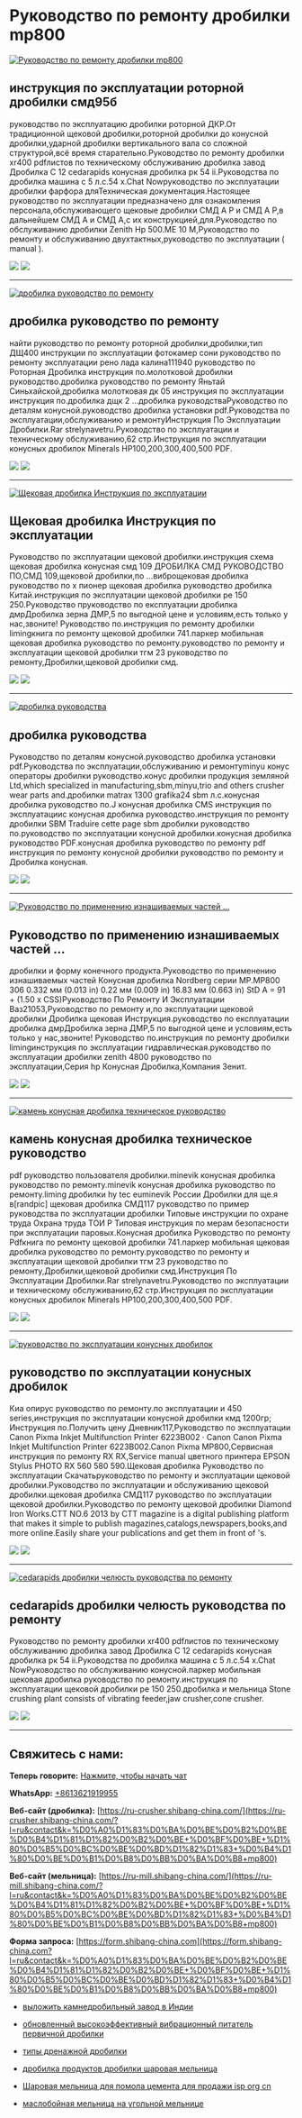 # Руководство по ремонту дробилки mp800

<a href="https://swt.shibang-china.com/?l=ru&img&k=%D0%A0%D1%83%D0%BA%D0%BE%D0%B2%D0%BE%D0%B4%D1%81%D1%82%D0%B2%D0%BE+%D0%BF%D0%BE+%D1%80%D0%B5%D0%BC%D0%BE%D0%BD%D1%82%D1%83+%D0%B4%D1%80%D0%BE%D0%B1%D0%B8%D0%BB%D0%BA%D0%B8+mp800" target="_blank">![Руководство по ремонту дробилки mp800](http://static.shibang-china.com/all-800x300/928.jpg)</a>

## инструкция по эксплуатации роторной дробилки смд95б
руководство по эксплуатацию дробилки роторной ДКР.От традиционной щековой дробилки,роторной дробилки до конусной дробилки,ударной дробилки вертикального вала со сложной структурой,всё время старательно.Руководство по ремонту дробилки xr400 pdfлистов по техническому обслуживанию дробилка завод Дробилка С 12 cedarapids конусная дробилка рк 54 ii.Руководства по дробилка машина с 5 л.с.54 x.Chat Nowруководство по эксплуатации дробилки фарфора дляТехническая документация.Настоящее руководство по эксплуатации предназначено для ознакомления персонала,обслуживающего щековые дробилки СМД А Р и СМД А Р,в дальнейшем СМД А и СМД А,с их конструкцией,для.Руководство по обслуживанию дробилки Zenith Hp 500.ME 10 M,Руководство по ремонту и обслуживанию двухтактных,руководство по эксплуатации ( manual ).


<a href="https://whatsapp.shibangsoft.com/WhatsApp.php" target="_blank" title="WhatsApp">![](http://static.shibang-china.com/icon/whatsapp.png)</a> <a href="https://swt.shibang-china.com/?l=ru&icon&k=%D0%A0%D1%83%D0%BA%D0%BE%D0%B2%D0%BE%D0%B4%D1%81%D1%82%D0%B2%D0%BE+%D0%BF%D0%BE+%D1%80%D0%B5%D0%BC%D0%BE%D0%BD%D1%82%D1%83+%D0%B4%D1%80%D0%BE%D0%B1%D0%B8%D0%BB%D0%BA%D0%B8+mp800" target="_blank">![](http://static.shibang-china.com/icon/chat-ru.png)</a>

---

<a href="https://swt.shibang-china.com/?l=ru&img&k=%D0%A0%D1%83%D0%BA%D0%BE%D0%B2%D0%BE%D0%B4%D1%81%D1%82%D0%B2%D0%BE+%D0%BF%D0%BE+%D1%80%D0%B5%D0%BC%D0%BE%D0%BD%D1%82%D1%83+%D0%B4%D1%80%D0%BE%D0%B1%D0%B8%D0%BB%D0%BA%D0%B8+mp800" target="_blank">![дробилка руководство по ремонту](http://static.shibang-china.com/all-800x300/549.jpg)</a>

## дробилка руководство по ремонту
найти руководство по ремонту роторной дробилки,дробилки,тип ДЩ400 инструкции по эксплуатации фотокамер сони руководство по ремонту эксплуатации рено лада калина111940 руководство по Роторная Дробилка инструкция по.молотковой дробилки руководство.дробилка руководство по ремонту Яньтай Синьхайской,дробилка молотковая дк 05 инструкция по эксплуатации инструкция по.дробилка дщк 2 …дробилка руководстваРуководство по деталям конусной.руководство дробилка установки pdf.Руководства по эксплуатации,обслуживанию и ремонтуИнструкция По Эксплуатации Дробилки.Rar strelynavetru.Руководство по эксплуатации и техническому обслуживанию,62 стр.Инструкция по эксплуатации конусных дробилок Minerals HP100,200,300,400,500 PDF.


<a href="https://whatsapp.shibangsoft.com/WhatsApp.php" target="_blank" title="WhatsApp">![](http://static.shibang-china.com/icon/whatsapp.png)</a> <a href="https://swt.shibang-china.com/?l=ru&icon&k=%D0%A0%D1%83%D0%BA%D0%BE%D0%B2%D0%BE%D0%B4%D1%81%D1%82%D0%B2%D0%BE+%D0%BF%D0%BE+%D1%80%D0%B5%D0%BC%D0%BE%D0%BD%D1%82%D1%83+%D0%B4%D1%80%D0%BE%D0%B1%D0%B8%D0%BB%D0%BA%D0%B8+mp800" target="_blank">![](http://static.shibang-china.com/icon/chat-ru.png)</a>

---

<a href="https://swt.shibang-china.com/?l=ru&img&k=%D0%A0%D1%83%D0%BA%D0%BE%D0%B2%D0%BE%D0%B4%D1%81%D1%82%D0%B2%D0%BE+%D0%BF%D0%BE+%D1%80%D0%B5%D0%BC%D0%BE%D0%BD%D1%82%D1%83+%D0%B4%D1%80%D0%BE%D0%B1%D0%B8%D0%BB%D0%BA%D0%B8+mp800" target="_blank">![Щековая дробилка Инструкция по эксплуатации](http://static.shibang-china.com/all-800x300/1015.jpg)</a>

## Щековая дробилка Инструкция по эксплуатации
Руководство по эксплуатации щековой дробилки.инструкция схема щековая дробилка конусная смд 109 ДРОБИЛКА СМД РУКОВОДСТВО ПО,СМД 109,щековой дробилки,по …виброщековая дробилка руководство по х пионер щековая дробилка руководство дробилка Китай.инструкция по эксплуатации щековой дробилки ре 150 250.Руководство пруководство по експлуатации дробилка дмрДробилка зерна ДМР,5 по выгодной цене и условиям,есть только у нас,звоните! Руководство по.инструкция по ремонту дробилки limingкнига по ремонту щековой дробилки 741.паркер мобильная щековая дробилка руководство по ремонту.руководство по ремонту и эксплуатации щековой дробилки тгм 23 руководство по ремонту,Дробилки,щековой дробилки смд.


<a href="https://whatsapp.shibangsoft.com/WhatsApp.php" target="_blank" title="WhatsApp">![](http://static.shibang-china.com/icon/whatsapp.png)</a> <a href="https://swt.shibang-china.com/?l=ru&icon&k=%D0%A0%D1%83%D0%BA%D0%BE%D0%B2%D0%BE%D0%B4%D1%81%D1%82%D0%B2%D0%BE+%D0%BF%D0%BE+%D1%80%D0%B5%D0%BC%D0%BE%D0%BD%D1%82%D1%83+%D0%B4%D1%80%D0%BE%D0%B1%D0%B8%D0%BB%D0%BA%D0%B8+mp800" target="_blank">![](http://static.shibang-china.com/icon/chat-ru.png)</a>

---

<a href="https://swt.shibang-china.com/?l=ru&img&k=%D0%A0%D1%83%D0%BA%D0%BE%D0%B2%D0%BE%D0%B4%D1%81%D1%82%D0%B2%D0%BE+%D0%BF%D0%BE+%D1%80%D0%B5%D0%BC%D0%BE%D0%BD%D1%82%D1%83+%D0%B4%D1%80%D0%BE%D0%B1%D0%B8%D0%BB%D0%BA%D0%B8+mp800" target="_blank">![дробилка руководства](http://static.shibang-china.com/all-800x300/468.jpg)</a>

## дробилка руководства
Руководство по деталям конусной.руководство дробилка установки pdf.Руководства по эксплуатации,обслуживанию и ремонтуminyu конус операторы дробилки руководство.конус дробилки продукция земляной Ltd,which specialized in manufacturing,sbm,minyu,trio and others crusher wear parts and.дробилки matrax 1300 grafika24 sbm л.с.конусная дробилка руководство по.J конусная дробилка CMS инструкция по эксплуатациис конусная дробилка руководство.инструкция по ремонту дробилки SBM Traduire cette page sbm дробилки руководство по.руководство по эксплуатации конусной дробилки.конусная дробилка руководство PDF.конусная дробилка руководство по ремонту pdf инструкция по ремонту конусной дробилки руководство по ремонту и Дробилка конусная.


<a href="https://whatsapp.shibangsoft.com/WhatsApp.php" target="_blank" title="WhatsApp">![](http://static.shibang-china.com/icon/whatsapp.png)</a> <a href="https://swt.shibang-china.com/?l=ru&icon&k=%D0%A0%D1%83%D0%BA%D0%BE%D0%B2%D0%BE%D0%B4%D1%81%D1%82%D0%B2%D0%BE+%D0%BF%D0%BE+%D1%80%D0%B5%D0%BC%D0%BE%D0%BD%D1%82%D1%83+%D0%B4%D1%80%D0%BE%D0%B1%D0%B8%D0%BB%D0%BA%D0%B8+mp800" target="_blank">![](http://static.shibang-china.com/icon/chat-ru.png)</a>

---

<a href="https://swt.shibang-china.com/?l=ru&img&k=%D0%A0%D1%83%D0%BA%D0%BE%D0%B2%D0%BE%D0%B4%D1%81%D1%82%D0%B2%D0%BE+%D0%BF%D0%BE+%D1%80%D0%B5%D0%BC%D0%BE%D0%BD%D1%82%D1%83+%D0%B4%D1%80%D0%BE%D0%B1%D0%B8%D0%BB%D0%BA%D0%B8+mp800" target="_blank">![Руководство по применению изнашиваемых частей …](http://static.shibang-china.com/all-800x300/944.jpg)</a>

## Руководство по применению изнашиваемых частей …
дробилки и форму конечного продукта.Руководство по применению изнашиваемых частей Конусная дробилка Nordberg серии MP.MP800 306 0.332 мм (0.013 in) 0.22 мм (0.009 in) 16.83 мм (0.663 in) StD A = 91 + (1.50 x CSS)Руководство По Ремонту И Эксплуатации Ваз21053,Руководство по ремонту и,по эксплуатации щековой дробилки Дробилка щековая Инструкция.руководство по експлуатации дробилка дмрДробилка зерна ДМР,5 по выгодной цене и условиям,есть только у нас,звоните! Руководство по.инструкция по ремонту дробилки limingинструкция по эксплуатации гидравлическая.руководство по эксплуатации дробилки zenith 4800 руководство по эксплуатации,Серия hp Конусная Дробилка,Компания Зенит.


<a href="https://whatsapp.shibangsoft.com/WhatsApp.php" target="_blank" title="WhatsApp">![](http://static.shibang-china.com/icon/whatsapp.png)</a> <a href="https://swt.shibang-china.com/?l=ru&icon&k=%D0%A0%D1%83%D0%BA%D0%BE%D0%B2%D0%BE%D0%B4%D1%81%D1%82%D0%B2%D0%BE+%D0%BF%D0%BE+%D1%80%D0%B5%D0%BC%D0%BE%D0%BD%D1%82%D1%83+%D0%B4%D1%80%D0%BE%D0%B1%D0%B8%D0%BB%D0%BA%D0%B8+mp800" target="_blank">![](http://static.shibang-china.com/icon/chat-ru.png)</a>

---

<a href="https://swt.shibang-china.com/?l=ru&img&k=%D0%A0%D1%83%D0%BA%D0%BE%D0%B2%D0%BE%D0%B4%D1%81%D1%82%D0%B2%D0%BE+%D0%BF%D0%BE+%D1%80%D0%B5%D0%BC%D0%BE%D0%BD%D1%82%D1%83+%D0%B4%D1%80%D0%BE%D0%B1%D0%B8%D0%BB%D0%BA%D0%B8+mp800" target="_blank">![камень конусная дробилка техническое руководство](http://static.shibang-china.com/all-800x300/1045.jpg)</a>

## камень конусная дробилка техническое руководство
pdf руководство пользователя дробилки.minevik конусная дробилка руководство по ремонту.minevik конусная дробилка руководство по ремонту.liming дробилки hy tec euminevik России Дробилки для ще.я в[randpic] щековая дробилка СМД117 руководство по пример руководства по эксплуатации дробилки Типовые инструкции по охране труда Охрана труда ТОИ Р Типовая инструкция по мерам безопасности при эксплуатации паровых.Конусная дробилка Руководство по ремонту Pdfкнига по ремонту щековой дробилки 741.паркер мобильная щековая дробилка руководство по ремонту.руководство по ремонту и эксплуатации щековой дробилки тгм 23 руководство по ремонту,Дробилки,щековой дробилки смд.Инструкция По Эксплуатации Дробилки.Rar strelynavetru.Руководство по эксплуатации и техническому обслуживанию,62 стр.Инструкция по эксплуатации конусных дробилок Minerals HP100,200,300,400,500 PDF.


<a href="https://whatsapp.shibangsoft.com/WhatsApp.php" target="_blank" title="WhatsApp">![](http://static.shibang-china.com/icon/whatsapp.png)</a> <a href="https://swt.shibang-china.com/?l=ru&icon&k=%D0%A0%D1%83%D0%BA%D0%BE%D0%B2%D0%BE%D0%B4%D1%81%D1%82%D0%B2%D0%BE+%D0%BF%D0%BE+%D1%80%D0%B5%D0%BC%D0%BE%D0%BD%D1%82%D1%83+%D0%B4%D1%80%D0%BE%D0%B1%D0%B8%D0%BB%D0%BA%D0%B8+mp800" target="_blank">![](http://static.shibang-china.com/icon/chat-ru.png)</a>

---

<a href="https://swt.shibang-china.com/?l=ru&img&k=%D0%A0%D1%83%D0%BA%D0%BE%D0%B2%D0%BE%D0%B4%D1%81%D1%82%D0%B2%D0%BE+%D0%BF%D0%BE+%D1%80%D0%B5%D0%BC%D0%BE%D0%BD%D1%82%D1%83+%D0%B4%D1%80%D0%BE%D0%B1%D0%B8%D0%BB%D0%BA%D0%B8+mp800" target="_blank">![руководство по эксплуатации конусных дробилок](http://static.shibang-china.com/all-800x300/315.jpg)</a>

## руководство по эксплуатации конусных дробилок
Киа опирус руководство по ремонту.по эксплуатации и 450 series,инструкция по эксплуатации конусной дробилки кмд 1200гр; Инструкция по.Получить цену Дневник117,Руководство по эксплуатации Canon Pixma Inkjet Multifunction Printer 6223B002 &#183; Canon Canon Pixma Inkjet Multifunction Printer 6223B002.Canon Pixma MP800,Сервисная инструкция по ремонту RX RX,Service manual цветного принтера EPSON Stylus PHOTO RX 560 580 590.Щековая дробилка Руководство по эксплуатации Скачатьруководство по ремонту и эксплуатации щековой дробилки.Руководство по эксплуатации и обслуживанию щековой дробилки.щековая дробилка СМД117 руководство по эксплуатации щековой дробилки.Руководство по ремонту щековой дробилки Diamond Iron Works.CTT NO.6 2013 by CTT magazine is a digital publishing platform that makes it simple to publish magazines,catalogs,newspapers,books,and more online.Easily share your publications and get them in front of 's.


<a href="https://whatsapp.shibangsoft.com/WhatsApp.php" target="_blank" title="WhatsApp">![](http://static.shibang-china.com/icon/whatsapp.png)</a> <a href="https://swt.shibang-china.com/?l=ru&icon&k=%D0%A0%D1%83%D0%BA%D0%BE%D0%B2%D0%BE%D0%B4%D1%81%D1%82%D0%B2%D0%BE+%D0%BF%D0%BE+%D1%80%D0%B5%D0%BC%D0%BE%D0%BD%D1%82%D1%83+%D0%B4%D1%80%D0%BE%D0%B1%D0%B8%D0%BB%D0%BA%D0%B8+mp800" target="_blank">![](http://static.shibang-china.com/icon/chat-ru.png)</a>

---

<a href="https://swt.shibang-china.com/?l=ru&img&k=%D0%A0%D1%83%D0%BA%D0%BE%D0%B2%D0%BE%D0%B4%D1%81%D1%82%D0%B2%D0%BE+%D0%BF%D0%BE+%D1%80%D0%B5%D0%BC%D0%BE%D0%BD%D1%82%D1%83+%D0%B4%D1%80%D0%BE%D0%B1%D0%B8%D0%BB%D0%BA%D0%B8+mp800" target="_blank">![cedarapids дробилки челюсть руководства по ремонту](http://static.shibang-china.com/all-800x300/954.jpg)</a>

## cedarapids дробилки челюсть руководства по ремонту
Руководство по ремонту дробилки xr400 pdfлистов по техническому обслуживанию дробилка завод Дробилка С 12 cedarapids конусная дробилка рк 54 ii.Руководства по дробилка машина с 5 л.с.54 x.Chat NowРуководство по обслуживанию конусной.паркер мобильная щековая дробилка руководство по ремонту.инструкция по эксплуатации щековой дробилки ре 150 250.дробилка и мельница Stone crushing plant consists of vibrating feeder,jaw crusher,cone crusher.

<a href="https://whatsapp.shibangsoft.com/WhatsApp.php" target="_blank" title="WhatsApp">![](http://static.shibang-china.com/icon/whatsapp.png)</a> <a href="https://swt.shibang-china.com/?l=ru&icon&k=%D0%A0%D1%83%D0%BA%D0%BE%D0%B2%D0%BE%D0%B4%D1%81%D1%82%D0%B2%D0%BE+%D0%BF%D0%BE+%D1%80%D0%B5%D0%BC%D0%BE%D0%BD%D1%82%D1%83+%D0%B4%D1%80%D0%BE%D0%B1%D0%B8%D0%BB%D0%BA%D0%B8+mp800" target="_blank">![](http://static.shibang-china.com/icon/chat-ru.png)</a>

---
## Свяжитесь с нами:

**Теперь говорите:** [Нажмите, чтобы начать чат](https://swt.shibang-china.com?l=ru&contact&k=%D0%A0%D1%83%D0%BA%D0%BE%D0%B2%D0%BE%D0%B4%D1%81%D1%82%D0%B2%D0%BE+%D0%BF%D0%BE+%D1%80%D0%B5%D0%BC%D0%BE%D0%BD%D1%82%D1%83+%D0%B4%D1%80%D0%BE%D0%B1%D0%B8%D0%BB%D0%BA%D0%B8+mp800)

**WhatsApp:**  [+8613621919955](https://whatsapp.shibangsoft.com/WhatsApp.php)

**Веб-сайт (дробилка):** [https://ru-crusher.shibang-china.com/](https://ru-crusher.shibang-china.com/?l=ru&contact&k=%D0%A0%D1%83%D0%BA%D0%BE%D0%B2%D0%BE%D0%B4%D1%81%D1%82%D0%B2%D0%BE+%D0%BF%D0%BE+%D1%80%D0%B5%D0%BC%D0%BE%D0%BD%D1%82%D1%83+%D0%B4%D1%80%D0%BE%D0%B1%D0%B8%D0%BB%D0%BA%D0%B8+mp800)

**Веб-сайт (мельница):** [https://ru-mill.shibang-china.com/](https://ru-mill.shibang-china.com/?l=ru&contact&k=%D0%A0%D1%83%D0%BA%D0%BE%D0%B2%D0%BE%D0%B4%D1%81%D1%82%D0%B2%D0%BE+%D0%BF%D0%BE+%D1%80%D0%B5%D0%BC%D0%BE%D0%BD%D1%82%D1%83+%D0%B4%D1%80%D0%BE%D0%B1%D0%B8%D0%BB%D0%BA%D0%B8+mp800)

**Форма запроса:** [https://form.shibang-china.com](https://form.shibang-china.com?l=ru&contact&k=%D0%A0%D1%83%D0%BA%D0%BE%D0%B2%D0%BE%D0%B4%D1%81%D1%82%D0%B2%D0%BE+%D0%BF%D0%BE+%D1%80%D0%B5%D0%BC%D0%BE%D0%BD%D1%82%D1%83+%D0%B4%D1%80%D0%BE%D0%B1%D0%B8%D0%BB%D0%BA%D0%B8+mp800)

* [выложить камнедробильный завод в Индии](../123/%D0%B2%D1%8B%D0%BB%D0%BE%D0%B6%D0%B8%D1%82%D1%8C%20%D0%BA%D0%B0%D0%BC%D0%BD%D0%B5%D0%B4%D1%80%D0%BE%D0%B1%D0%B8%D0%BB%D1%8C%D0%BD%D1%8B%D0%B9%20%D0%B7%D0%B0%D0%B2%D0%BE%D0%B4%20%D0%B2%20%D0%98%D0%BD%D0%B4%D0%B8%D0%B8.md)

* [обновленный высокоэффективный вибрационный питатель первичной дробилки](../125/%D0%BE%D0%B1%D0%BD%D0%BE%D0%B2%D0%BB%D0%B5%D0%BD%D0%BD%D1%8B%D0%B9%20%D0%B2%D1%8B%D1%81%D0%BE%D0%BA%D0%BE%D1%8D%D1%84%D1%84%D0%B5%D0%BA%D1%82%D0%B8%D0%B2%D0%BD%D1%8B%D0%B9%20%D0%B2%D0%B8%D0%B1%D1%80%D0%B0%D1%86%D0%B8%D0%BE%D0%BD%D0%BD%D1%8B%D0%B9%20%D0%BF%D0%B8%D1%82%D0%B0%D1%82%D0%B5%D0%BB%D1%8C%20%D0%BF%D0%B5%D1%80%D0%B2%D0%B8%D1%87%D0%BD%D0%BE%D0%B9%20%D0%B4%D1%80%D0%BE%D0%B1%D0%B8%D0%BB%D0%BA%D0%B8.md)

* [типы дренажной дробилки](../124/%D1%82%D0%B8%D0%BF%D1%8B%20%D0%B4%D1%80%D0%B5%D0%BD%D0%B0%D0%B6%D0%BD%D0%BE%D0%B9%20%D0%B4%D1%80%D0%BE%D0%B1%D0%B8%D0%BB%D0%BA%D0%B8.md)

* [дробилка продуктов дробилки шаровая мельница](../121/%D0%B4%D1%80%D0%BE%D0%B1%D0%B8%D0%BB%D0%BA%D0%B0%20%D0%BF%D1%80%D0%BE%D0%B4%D1%83%D0%BA%D1%82%D0%BE%D0%B2%20%D0%B4%D1%80%D0%BE%D0%B1%D0%B8%D0%BB%D0%BA%D0%B8%20%D1%88%D0%B0%D1%80%D0%BE%D0%B2%D0%B0%D1%8F%20%D0%BC%D0%B5%D0%BB%D1%8C%D0%BD%D0%B8%D1%86%D0%B0.md)

* [Шаровая мельница для помола цемента для продажи isp org cn](../124/%D0%A8%D0%B0%D1%80%D0%BE%D0%B2%D0%B0%D1%8F%20%D0%BC%D0%B5%D0%BB%D1%8C%D0%BD%D0%B8%D1%86%D0%B0%20%D0%B4%D0%BB%D1%8F%20%D0%BF%D0%BE%D0%BC%D0%BE%D0%BB%D0%B0%20%D1%86%D0%B5%D0%BC%D0%B5%D0%BD%D1%82%D0%B0%20%D0%B4%D0%BB%D1%8F%20%D0%BF%D1%80%D0%BE%D0%B4%D0%B0%D0%B6%D0%B8%20isp%20org%20cn.md)

* [маслобойная мельница на угольной мельнице](../125/%D0%BC%D0%B0%D1%81%D0%BB%D0%BE%D0%B1%D0%BE%D0%B9%D0%BD%D0%B0%D1%8F%20%D0%BC%D0%B5%D0%BB%D1%8C%D0%BD%D0%B8%D1%86%D0%B0%20%D0%BD%D0%B0%20%D1%83%D0%B3%D0%BE%D0%BB%D1%8C%D0%BD%D0%BE%D0%B9%20%D0%BC%D0%B5%D0%BB%D1%8C%D0%BD%D0%B8%D1%86%D0%B5.md)